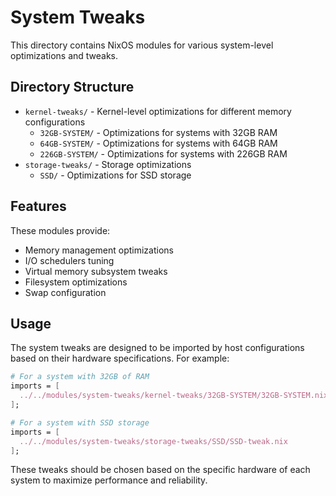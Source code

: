 # System Tweaks

This directory contains NixOS modules for various system-level optimizations and tweaks.

## Directory Structure

- `kernel-tweaks/` - Kernel-level optimizations for different memory configurations
  - `32GB-SYSTEM/` - Optimizations for systems with 32GB RAM
  - `64GB-SYSTEM/` - Optimizations for systems with 64GB RAM
  - `226GB-SYSTEM/` - Optimizations for systems with 226GB RAM
- `storage-tweaks/` - Storage optimizations
  - `SSD/` - Optimizations for SSD storage

## Features

These modules provide:
- Memory management optimizations
- I/O schedulers tuning
- Virtual memory subsystem tweaks
- Filesystem optimizations
- Swap configuration

## Usage

The system tweaks are designed to be imported by host configurations based on their hardware specifications. For example:

```nix
# For a system with 32GB of RAM
imports = [
  ../../modules/system-tweaks/kernel-tweaks/32GB-SYSTEM/32GB-SYSTEM.nix
];

# For a system with SSD storage
imports = [
  ../../modules/system-tweaks/storage-tweaks/SSD/SSD-tweak.nix
];
```

These tweaks should be chosen based on the specific hardware of each system to maximize performance and reliability.